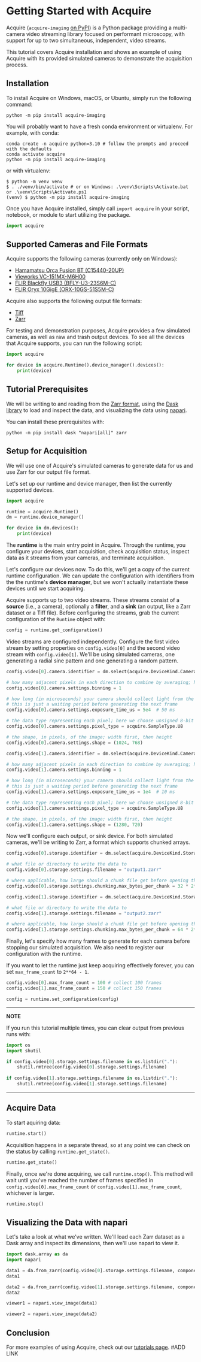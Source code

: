 # Getting Started with Acquire

Acquire (`acquire-imaging` [on PyPI](https://pypi.org/project/acquire-imaging/)) is a Python package providing a multi-camera video streaming library focused on performant microscopy, with support for up to two simultaneous, independent, video streams.

This tutorial covers Acquire installation and shows an example of using Acquire with its provided simulated cameras to demonstrate the acquisition process. 

## Installation

To install Acquire on Windows, macOS, or Ubuntu, simply run the following command:

```
python -m pip install acquire-imaging
```

You will probably want to have a fresh conda environment or virtualenv.
For example, with conda:

```
conda create -n acquire python=3.10 # follow the prompts and proceed with the defaults
conda activate acquire
python -m pip install acquire-imaging
```

or with virtualenv:

```shell
$ python -m venv venv
$ . ./venv/bin/activate # or on Windows: .\venv\Scripts\Activate.bat or .\venv\Scripts\Activate.ps1
(venv) $ python -m pip install acquire-imaging
```

Once you have Acquire installed, simply call `import acquire` in your script, notebook, or module to start utilizing the package.

```python
import acquire
```

## Supported Cameras and File Formats

Acquire supports the following cameras (currently only on Windows):

- [Hamamatsu Orca Fusion BT (C15440-20UP)](https://www.hamamatsu.com/eu/en/product/cameras/cmos-cameras/C15440-20UP.html)
- [Vieworks VC-151MX-M6H00](https://www.visionsystech.com/products/cameras/vieworks-vc-151mx-sony-imx411-sensor-ultra-high-resolution-cmos-camera-151-mp)
- [FLIR Blackfly USB3 (BFLY-U3-23S6M-C)](https://www.flir.com/products/blackfly-usb3/?model=BFLY-U3-23S6M-C&vertical=machine+vision&segment=iis)
- [FLIR Oryx 10GigE (ORX-10GS-51S5M-C)](https://www.flir.com/products/oryx-10gige/?model=ORX-10GS-51S5M-C&vertical=machine+vision&segment=iis)

Acquire also supports the following output file formats:

- [Tiff](https://en.wikipedia.org/wiki/TIFF)
- [Zarr](https://zarr.dev/)

For testing and demonstration purposes, Acquire provides a few simulated cameras, as well as raw and trash output devices.
To see all the devices that Acquire supports, you can run the following script:

```python
import acquire

for device in acquire.Runtime().device_manager().devices():
    print(device)
```

## Tutorial Prerequisites

We will be writing to and reading from the [Zarr format](https://zarr.readthedocs.io/en/stable/), using the [Dask library](https://www.dask.org/) to load and inspect the data, and visualizing the data using [napari](https://napari.org/stable/).

You can install these prerequisites with:

```
python -m pip install dask "napari[all]" zarr
```

## Setup for Acquisition

We will use one of Acquire's simulated cameras to generate data for us and use Zarr for our output file format.

Let's set up our runtime and device manager, then list the currently supported devices.

```python
import acquire

runtime = acquire.Runtime()
dm = runtime.device_manager()

for device in dm.devices():
    print(device)
```
The **runtime** is the main entry point in Acquire.
Through the runtime, you configure your devices, start acquisition, check acquisition status, inspect data as it streams from your cameras, and terminate acquisition.

Let's configure our devices now.
To do this, we'll get a copy of the current runtime configuration.
We can update the configuration with identifiers from the the runtime's **device manager**, but we won't actually instantiate these devices until we start acquiring.

Acquire supports up to two video streams.
These streams consist of a **source** (i.e., a camera), optionally a **filter**, and a **sink** (an output, like a Zarr dataset or a Tiff file).
Before configuring the streams, grab the current configuration of the `Runtime` object with:

```python
config = runtime.get_configuration()
```

Video streams are configured independently. Configure the first video stream by setting properties on `config.video[0]` and the second video stream with `config.video[1]`. We'll be using simulated cameras, one generating a radial sine pattern and one generating a random pattern.

```python
config.video[0].camera.identifier = dm.select(acquire.DeviceKind.Camera, "simulated: radial sin")

# how many adjacent pixels in each direction to combine by averaging; here, 1 means not to combine
config.video[0].camera.settings.binning = 1

# how long (in microseconds) your camera should collect light from the sample; for simulated cameras,
# this is just a waiting period before generating the next frame
config.video[0].camera.settings.exposure_time_us = 5e4  # 50 ms

# the data type representing each pixel; here we choose unsigned 8-bit integer
config.video[0].camera.settings.pixel_type = acquire.SampleType.U8

# the shape, in pixels, of the image; width first, then height
config.video[0].camera.settings.shape = (1024, 768)
```


```python
config.video[1].camera.identifier = dm.select(acquire.DeviceKind.Camera, "simulated: uniform random")

# how many adjacent pixels in each direction to combine by averaging; here, 1 means not to combine
config.video[1].camera.settings.binning = 1

# how long (in microseconds) your camera should collect light from the sample; for simulated cameras,
# this is just a waiting period before generating the next frame
config.video[1].camera.settings.exposure_time_us = 1e4  # 10 ms

# the data type representing each pixel; here we choose unsigned 8-bit integer
config.video[1].camera.settings.pixel_type = acquire.SampleType.U8

# the shape, in pixels, of the image; width first, then height
config.video[1].camera.settings.shape = (1280, 720)
```

Now we'll configure each output, or sink device.
For both simulated cameras, we'll be writing to Zarr, a format which supports chunked arrays.


```python
config.video[0].storage.identifier = dm.select(acquire.DeviceKind.Storage, "Zarr")

# what file or directory to write the data to
config.video[0].storage.settings.filename = "output1.zarr"

# where applicable, how large should a chunk file get before opening the next chunk file
config.video[0].storage.settings.chunking.max_bytes_per_chunk = 32 * 2**20  # 32 MiB chunk sizes
```


```python
config.video[1].storage.identifier = dm.select(acquire.DeviceKind.Storage, "Zarr")

# what file or directory to write the data to
config.video[1].storage.settings.filename = "output2.zarr"

# where applicable, how large should a chunk file get before opening the next chunk file
config.video[1].storage.settings.chunking.max_bytes_per_chunk = 64 * 2**20  # 64 MiB chunk sizes
```

Finally, let's specify how many frames to generate for each camera before stopping our simulated acquisition.
We also need to register our configuration with the runtime.

If you want to let the runtime just keep acquiring effectively forever, you can set `max_frame_count` to `2**64 - 1`.

```python
config.video[0].max_frame_count = 100 # collect 100 frames
config.video[1].max_frame_count = 150 # collect 150 frames

config = runtime.set_configuration(config)
```

---
**NOTE**

If you run this tutorial multiple times, you can clear output from previous runs with:

```python
import os
import shutil

if config.video[0].storage.settings.filename in os.listdir("."):
    shutil.rmtree(config.video[0].storage.settings.filename)
    
if config.video[1].storage.settings.filename in os.listdir("."):
    shutil.rmtree(config.video[1].storage.settings.filename)
```
---
## Acquire Data

To start aquiring data:

```python
runtime.start()
```

Acquisition happens in a separate thread, so at any point we can check on the status by calling `runtime.get_state()`.


```python
runtime.get_state()
```

Finally, once we're done acquiring, we call `runtime.stop()`.
This method will wait until you've reached the number of frames specified in `config.video[0].max_frame_count` or `config.video[1].max_frame_count`, whichever is larger.

```python
runtime.stop()
```

## Visualizing the Data with napari

Let's take a look at what we've written.
We'll load each Zarr dataset as a Dask array and inspect its dimensions, then we'll use napari to view it.

```python
import dask.array as da
import napari
```

```python
data1 = da.from_zarr(config.video[0].storage.settings.filename, component="0")
data1
```

```python
data2 = da.from_zarr(config.video[1].storage.settings.filename, component="0")
data2
```

```python
viewer1 = napari.view_image(data1)
```

```python
viewer2 = napari.view_image(data2)
```

## Conclusion

For more examples of using Acquire, check out our [tutorials page](). #ADD LINK

